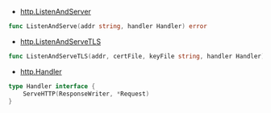 
- [http.ListenAndServer](https://godoc.org/net/http#ListenAndServe)
``` Go
func ListenAndServe(addr string, handler Handler) error
```

- [http.ListenAndServeTLS](https://godoc.org/net/http#ListenAndServeTLS)
``` Go
func ListenAndServeTLS(addr, certFile, keyFile string, handler Handler) error
```

- [http.Handler](https://godoc.org/net/http#Handler)
``` Go
type Handler interface {
    ServeHTTP(ResponseWriter, *Request)
}
```
